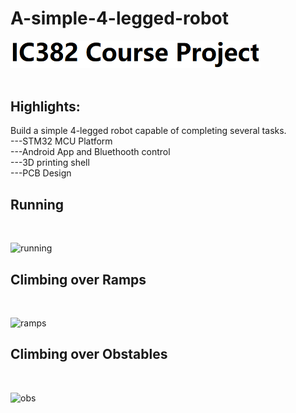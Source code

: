 # A-simple-4-legged-robot

<img src="image/title.png" alt="drawing" width="400"/>
</br>
</br>

## Highlights:
Build a simple 4-legged robot capable of completing several tasks.</br>
---STM32 MCU Platform</br>
---Android App and Bluethooth control</br>
---3D printing shell</br>
---PCB Design
</br>


## Running
</br>

![running](video/run.gif)

## Climbing over Ramps
</br>

![ramps](video/climb.gif)

## Climbing over Obstables
</br>

![obs](video/highob.gif)